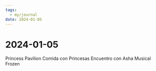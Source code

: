 ```yaml
---
tags:
  - my/journal
date: 2024-01-05
---
```

# 2024-01-05

Princess Pavilion
Comida con Princesas
Encuentro con Asha
Musical Frozen


